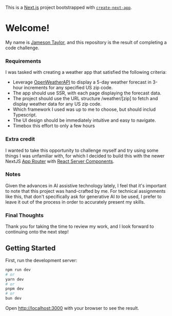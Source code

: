 This is a [Next.js](https://nextjs.org) project bootstrapped with [`create-next-app`](https://nextjs.org/docs/app/api-reference/cli/create-next-app).

# Welcome!
My name is [Jameson Taylor](https://www.linkedin.com/in/jameson-w-taylor/), and this repository is the result of completing a code challenge.

### Requirements
I was tasked with creating a weather app that satisfied the following criteria:
- Leverage [OpenWeatherAPI](https://openweathermap.org/api) to display a 5-day weather forecast in 3-hour increments for any specified US zip code.
- The app should use SSR, with each page displaying the forecast data.
- The project should use the URL structure /weather/[zip] to fetch and display weather data for any US zip code.
- Which framework I used was up to me to choose, but should includ Typescript.
- The UI design should be immediately intuitive and easy to navigate.
- Timebox this effort to only a few hours

### Extra credit
I wanted to take this opportunity to challenge myself and try using some things I was unfamiliar with, for which I decided to build this with the newer NextJS [App Router](https://nextjs.org/docs/app) with [React Server Components](https://19.react.dev/reference/rsc/server-components#noun-labs-1201738-(2)).

### Notes
Given the advances in AI assistive technology lately, I feel that it's important to note that this project was hand-crafted by me. For technical assignments like this, that don't specifically ask for generative AI *to* be used, I prefer to leave it out of the process in order to accurately present my skills.

### Final Thoughts
Thank you for taking the time to review my work, and I look forward to continuing onto the next step!

## Getting Started

First, run the development server:

```bash
npm run dev
# or
yarn dev
# or
pnpm dev
# or
bun dev
```

Open [http://localhost:3000](http://localhost:3000) with your browser to see the result.
